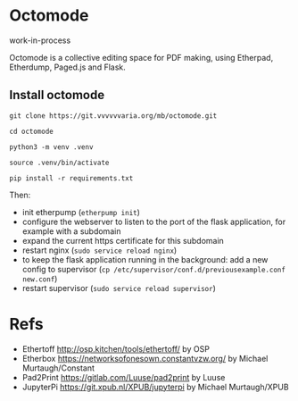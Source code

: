 # Octomode 

work-in-process

Octomode is a collective editing space for PDF making, using Etherpad, Etherdump, Paged.js and Flask. 

## Install octomode

`git clone https://git.vvvvvvaria.org/mb/octomode.git`

`cd octomode`

`python3 -m venv .venv`

`source .venv/bin/activate`

`pip install -r requirements.txt`

Then: 

* init etherpump (`etherpump init`)
* configure the webserver to listen to the port of the flask application, for example with a subdomain
* expand the current https certificate for this subdomain
* restart nginx (`sudo service reload nginx`)
* to keep the flask application running in the background: add a new config to supervisor (`cp /etc/supervisor/conf.d/previousexample.conf new.conf`)
* restart supervisor (`sudo service reload supervisor`)

# Refs

* Ethertoff http://osp.kitchen/tools/ethertoff/ by OSP
* Etherbox https://networksofonesown.constantvzw.org/ by Michael Murtaugh/Constant
* Pad2Print https://gitlab.com/Luuse/pad2print by Luuse
* JupyterPi https://git.xpub.nl/XPUB/jupyterpi by Michael Murtaugh/XPUB